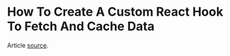 # How To Create A Custom React Hook To Fetch And Cache Data

Article  [source](https://www.smashingmagazine.com/2020/07/custom-react-hook-fetch-cache-data/).

